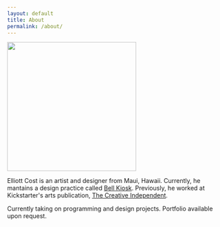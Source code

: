 ```yaml
---
layout: default
title: About
permalink: /about/
---
```


<img src="https://files.elliott.computer/images/elliott.jpg" style="width: 300px;" />

Elliott Cost is an artist and designer from Maui, Hawaii. Currently, he mantains a design practice called [Bell Kiosk](https://bellkiosk.site). Previously, he worked at Kickstarter's arts publication, [The Creative Independent](https://thecreativeindependent.com/people/).

<span class="highlight">Currently taking on programming and design projects. Portfolio available upon request.</span>
